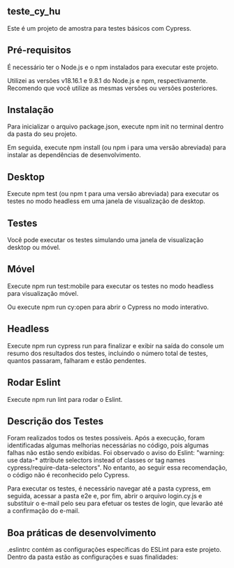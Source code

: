 


## teste_cy_hu
Este é um projeto de amostra para testes básicos com Cypress.

 ## Pré-requisitos
É necessário ter o Node.js e o npm instalados para executar este projeto.

Utilizei as versões v18.16.1 e 9.8.1 do Node.js e npm, respectivamente. Recomendo que você utilize as mesmas versões ou versões posteriores.

## Instalação
Para inicializar o arquivo package.json, execute npm init no terminal dentro da pasta do seu projeto.

Em seguida, execute npm install (ou npm i para uma versão abreviada) para instalar as dependências de desenvolvimento.

## Desktop
Execute npm test (ou npm t para uma versão abreviada) para executar os testes no modo headless em uma janela de visualização de desktop.

## Testes
Você pode executar os testes simulando uma janela de visualização desktop ou móvel.

 ## Móvel
Execute npm run test:mobile para executar os testes no modo headless para visualização móvel.

Ou execute npm run cy:open para abrir o Cypress no modo interativo.

## Headless
Execute npm run cypress run para finalizar e exibir na saída do console um resumo dos resultados dos testes, incluindo o número total de testes, quantos passaram, falharam e estão pendentes.

## Rodar Eslint
Execute npm run lint para rodar o Eslint.

## Descrição dos Testes
Foram realizados todos os testes possíveis. Após a execução, foram identificadas algumas melhorias necessárias no código, pois algumas falhas não estão sendo exibidas. Foi observado o aviso do Eslint: "warning: use data-* attribute selectors instead of classes or tag names cypress/require-data-selectors". No entanto, ao seguir essa recomendação, o código não é reconhecido pelo Cypress.

Para executar os testes, é necessário navegar até a pasta cypress, em seguida, acessar a pasta e2e e, por fim, abrir o arquivo login.cy.js e substituir o e-mail pelo seu para efetuar os testes de login, que levarão até a confirmação do e-mail.

## Boa práticas de desenvolvimento
.eslintrc contém as configurações específicas do ESLint para este projeto. Dentro da pasta estão as configurações e suas finalidades:
